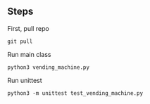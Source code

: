 ## Steps


First, pull repo
```
git pull 

```

Run main class
```
python3 vending_machine.py
```

Run unittest
```
python3 -m unittest test_vending_machine.py

```